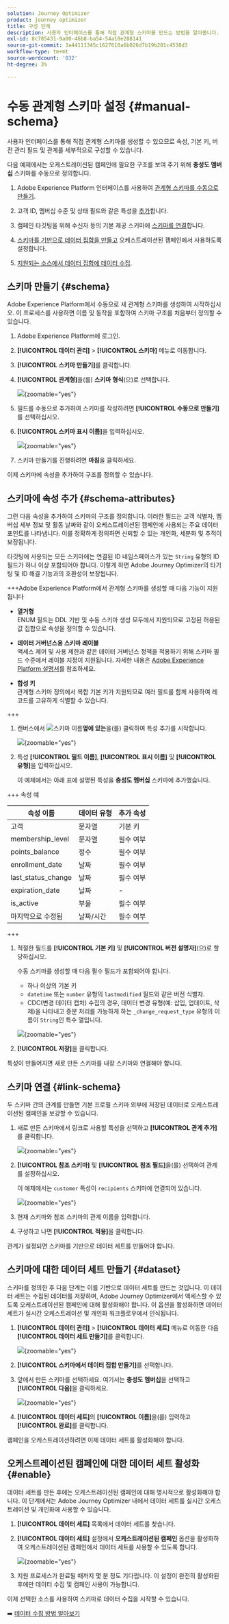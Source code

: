 ```yaml
---
solution: Journey Optimizer
product: journey optimizer
title: 구성 단계
description: 사용자 인터페이스를 통해 직접 관계형 스키마를 만드는 방법을 알아봅니다.
exl-id: 8c785431-9a00-46b8-ba54-54a10e288141
source-git-commit: 3a44111345c1627610a6b026d7b19b281c4538d3
workflow-type: tm+mt
source-wordcount: '832'
ht-degree: 3%

---
```



# 수동 관계형 스키마 설정 {#manual-schema}

사용자 인터페이스를 통해 직접 관계형 스키마를 생성할 수 있으므로 속성, 기본 키, 버전 관리 필드 및 관계를 세부적으로 구성할 수 있습니다.

다음 예제에서는 오케스트레이션된 캠페인에 필요한 구조를 보여 주기 위해 **충성도 멤버십** 스키마를 수동으로 정의합니다.

1. Adobe Experience Platform 인터페이스를 사용하여 [관계형 스키마를 수동으로 만들기](#schema).

1. 고객 ID, 멤버십 수준 및 상태 필드와 같은 특성을 [추가](#schema-attributes)합니다.

1. 캠페인 타깃팅을 위해 수신자 등의 기본 제공 스키마에 [스키마를 연결](#link-schema)합니다.

1. [스키마를 기반으로 데이터 집합을 만들고](#dataset) 오케스트레이션된 캠페인에서 사용하도록 설정합니다.

1. [지원되는 소스에서 데이터 집합에 데이터 수집](ingest-data.md).

## 스키마 만들기 {#schema}

Adobe Experience Platform에서 수동으로 새 관계형 스키마를 생성하여 시작하십시오. 이 프로세스를 사용하면 이름 및 동작을 포함하여 스키마 구조를 처음부터 정의할 수 있습니다.

1. Adobe Experience Platform에 로그인.

1. **[!UICONTROL 데이터 관리]** > **[!UICONTROL 스키마]** 메뉴로 이동합니다.

1. **[!UICONTROL 스키마 만들기]**&#x200B;를 클릭합니다.

1. **[!UICONTROL 관계형]**&#x200B;을(를) **스키마 형식**(으)로 선택합니다.

   ![](assets/admin_schema_1.png){zoomable="yes"}

1. 필드를 수동으로 추가하여 스키마를 작성하려면 **[!UICONTROL 수동으로 만들기]**&#x200B;를 선택하십시오.

1. **[!UICONTROL 스키마 표시 이름]**&#x200B;을 입력하십시오.

   ![](assets/schema_manual_8.png){zoomable="yes"}

1. 스키마 만들기를 진행하려면 **마침**&#x200B;을 클릭하세요.

이제 스키마에 속성을 추가하여 구조를 정의할 수 있습니다.

## 스키마에 속성 추가 {#schema-attributes}

그런 다음 속성을 추가하여 스키마의 구조를 정의합니다. 이러한 필드는 고객 식별자, 멤버십 세부 정보 및 활동 날짜와 같이 오케스트레이션된 캠페인에 사용되는 주요 데이터 포인트를 나타냅니다. 이를 정확하게 정의하면 신뢰할 수 있는 개인화, 세분화 및 추적이 보장됩니다.

타깃팅에 사용되는 모든 스키마에는 연결된 ID 네임스페이스가 있는 `String` 유형의 ID 필드가 하나 이상 포함되어야 합니다. 이렇게 하면 Adobe Journey Optimizer의 타기팅 및 ID 해결 기능과의 호환성이 보장됩니다.

+++Adobe Experience Platform에서 관계형 스키마를 생성할 때 다음 기능이 지원됩니다

* **열거형**\
  ENUM 필드는 DDL 기반 및 수동 스키마 생성 모두에서 지원되므로 고정된 허용된 값 집합으로 속성을 정의할 수 있습니다.

* **데이터 거버넌스용 스키마 레이블**\
  액세스 제어 및 사용 제한과 같은 데이터 거버넌스 정책을 적용하기 위해 스키마 필드 수준에서 레이블 지정이 지원됩니다. 자세한 내용은 [Adobe Experience Platform 설명서](https://experienceleague.adobe.com/docs/experience-platform/xdm/home.html?lang=ko-KR)를 참조하세요.

* **합성 키**\
  관계형 스키마 정의에서 복합 기본 키가 지원되므로 여러 필드를 함께 사용하여 레코드를 고유하게 식별할 수 있습니다.

+++

1. 캔버스에서 ![](assets/do-not-localize/Smock_AddCircle_18_N.svg)스키마 이름&#x200B;**옆에 있는**&#x200B;을(를) 클릭하여 특성 추가를 시작합니다.

   ![](assets/schema_manual_1.png){zoomable="yes"}

1. 특성 **[!UICONTROL 필드 이름]**, **[!UICONTROL 표시 이름]** 및 **[!UICONTROL 유형]**&#x200B;을 입력하십시오.

   이 예제에서는 아래 표에 설명된 특성을 **충성도 멤버십** 스키마에 추가했습니다.

+++ 속성 예

   | 속성 이름 | 데이터 유형 | 추가 속성 |
   |-|-|-|
   | 고객 | 문자열 | 기본 키 |
   | membership_level | 문자열 | 필수 여부 |
   | points_balance | 정수 | 필수 여부 |
   | enrollment_date | 날짜 | 필수 여부 |
   | last_status_change | 날짜 | 필수 여부 |
   | expiration_date | 날짜 | - |
   | is_active | 부울 | 필수 여부 |
   | 마지막으로 수정됨 | 날짜/시간 | 필수 여부 |

+++

1. 적절한 필드를 **[!UICONTROL 기본 키]** 및 **[!UICONTROL 버전 설명자]**(으)로 할당하십시오.

   수동 스키마를 생성할 때 다음 필수 필드가 포함되어야 합니다.

   * 하나 이상의 기본 키
   * `datetime` 또는 `number` 유형의 `lastmodified` 필드와 같은 버전 식별자.
   * CDC(변경 데이터 캡처) 수집의 경우, 데이터 변경 유형(예: 삽입, 업데이트, 삭제)을 나타내고 증분 처리를 가능하게 하는 `_change_request_type` 유형의 이름이 `String`인 특수 열입니다.

   ![](assets/schema_manual_2.png){zoomable="yes"}

1. **[!UICONTROL 저장]**&#x200B;을 클릭합니다.

특성이 만들어지면 새로 만든 스키마를 내장 스키마와 연결해야 합니다.

## 스키마 연결 {#link-schema}

두 스키마 간의 관계를 만들면 기본 프로필 스키마 외부에 저장된 데이터로 오케스트레이션된 캠페인을 보강할 수 있습니다.

1. 새로 만든 스키마에서 링크로 사용할 특성을 선택하고 **[!UICONTROL 관계 추가]**&#x200B;를 클릭합니다.

   ![](assets/schema_manual_3.png){zoomable="yes"}

1. **[!UICONTROL 참조 스키마]** 및 **[!UICONTROL 참조 필드]**&#x200B;을(를) 선택하여 관계를 설정하십시오.

   이 예제에서는 `customer` 특성이 `recipients` 스키마에 연결되어 있습니다.

   ![](assets/schema_manual_4.png){zoomable="yes"}

1. 현재 스키마와 참조 스키마의 관계 이름을 입력합니다.

1. 구성하고 나면 **[!UICONTROL 적용]**&#x200B;을 클릭합니다.

관계가 설정되면 스키마를 기반으로 데이터 세트를 만들어야 합니다.

## 스키마에 대한 데이터 세트 만들기 {#dataset}

스키마를 정의한 후 다음 단계는 이를 기반으로 데이터 세트를 만드는 것입니다. 이 데이터 세트는 수집된 데이터를 저장하며, Adobe Journey Optimizer에서 액세스할 수 있도록 오케스트레이션된 캠페인에 대해 활성화해야 합니다. 이 옵션을 활성화하면 데이터 세트가 실시간 오케스트레이션 및 개인화 워크플로우에서 인식됩니다.

1. **[!UICONTROL 데이터 관리]** > **[!UICONTROL 데이터 세트]** 메뉴로 이동한 다음 **[!UICONTROL 데이터 세트 만들기]**&#x200B;를 클릭합니다.

   ![](assets/schema_manual_5.png){zoomable="yes"}

1. **[!UICONTROL 스키마에서 데이터 집합 만들기]**&#x200B;를 선택합니다.

1. 앞에서 만든 스키마를 선택하세요. 여기서는 **충성도 멤버십**&#x200B;을 선택하고 **[!UICONTROL 다음]**&#x200B;을 클릭하세요.

   ![](assets/schema_manual_6.png){zoomable="yes"}

1. **[!UICONTROL 데이터 세트]**&#x200B;의 **[!UICONTROL 이름]**&#x200B;을(를) 입력하고 **[!UICONTROL 완료]**&#x200B;를 클릭합니다.

캠페인을 오케스트레이션하려면 이제 데이터 세트를 활성화해야 합니다.

## 오케스트레이션된 캠페인에 대한 데이터 세트 활성화 {#enable}

데이터 세트를 만든 후에는 오케스트레이션된 캠페인에 대해 명시적으로 활성화해야 합니다. 이 단계에서는 Adobe Journey Optimizer 내에서 데이터 세트를 실시간 오케스트레이션 및 개인화에 사용할 수 있습니다.

1. **[!UICONTROL 데이터 세트]** 목록에서 데이터 세트를 찾습니다.

1. **[!UICONTROL 데이터 세트]** 설정에서 **오케스트레이션된 캠페인** 옵션을 활성화하여 오케스트레이션된 캠페인에서 데이터 세트를 사용할 수 있도록 합니다.

   ![](assets/schema_manual_7.png){zoomable="yes"}

1. 지원 프로세스가 완료될 때까지 몇 분 정도 기다립니다. 이 설정이 완전히 활성화된 후에만 데이터 수집 및 캠페인 사용이 가능합니다.

이제 선택한 소스를 사용하여 스키마로 데이터 수집을 시작할 수 있습니다.

➡️ [데이터 수집 방법 알아보기](ingest-data.md)
